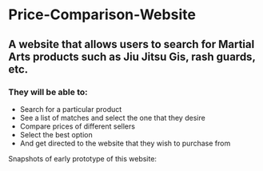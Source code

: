 # Price-Comparison-Website


## A website that allows users to search for Martial Arts products such as Jiu Jitsu Gis, rash guards, etc. 

### They will be able to:
* Search for a particular product
* See a list of matches and select the one that they desire
* Compare prices of different sellers
* Select the best option
* And get directed to the website that they wish to purchase from
  
Snapshots of early prototype of this website:
  
  
  
